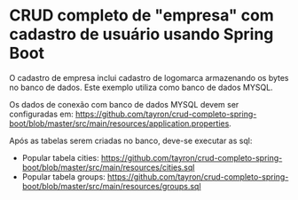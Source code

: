 # CRUD completo de "empresa" com cadastro de usuário usando Spring Boot

O cadastro de empresa inclui cadastro de logomarca armazenando os bytes no banco de dados.
Este exemplo utiliza como banco de dados MYSQL.

Os dados de conexão com banco de dados MYSQL devem ser configuradas em: https://github.com/tayron/crud-completo-spring-boot/blob/master/src/main/resources/application.properties.

Após as tabelas serem criadas no banco, deve-se executar as sql:

- Popular tabela cities: https://github.com/tayron/crud-completo-spring-boot/blob/master/src/main/resources/cities.sql
- Popular tabela groups: https://github.com/tayron/crud-completo-spring-boot/blob/master/src/main/resources/groups.sql

